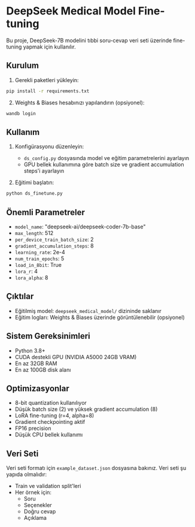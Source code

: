 # DeepSeek Medical Model Fine-tuning

Bu proje, DeepSeek-7B modelini tıbbi soru-cevap veri seti üzerinde fine-tuning yapmak için kullanılır.

## Kurulum

1. Gerekli paketleri yükleyin:

```bash
pip install -r requirements.txt
```

2. Weights & Biases hesabınızı yapılandırın (opsiyonel):

```bash
wandb login
```

## Kullanım

1. Konfigürasyonu düzenleyin:

   - `ds_config.py` dosyasında model ve eğitim parametrelerini ayarlayın
   - GPU bellek kullanımına göre batch size ve gradient accumulation steps'i ayarlayın

2. Eğitimi başlatın:

```bash
python ds_finetune.py
```

## Önemli Parametreler

- `model_name`: "deepseek-ai/deepseek-coder-7b-base"
- `max_length`: 512
- `per_device_train_batch_size`: 2
- `gradient_accumulation_steps`: 8
- `learning_rate`: 2e-4
- `num_train_epochs`: 5
- `load_in_8bit`: True
- `lora_r`: 4
- `lora_alpha`: 8

## Çıktılar

- Eğitilmiş model: `deepseek_medical_model/` dizininde saklanır
- Eğitim logları: Weights & Biases üzerinde görüntülenebilir (opsiyonel)

## Sistem Gereksinimleri

- Python 3.8+
- CUDA destekli GPU (NVIDIA A5000 24GB VRAM)
- En az 32GB RAM
- En az 100GB disk alanı

## Optimizasyonlar

- 8-bit quantization kullanılıyor
- Düşük batch size (2) ve yüksek gradient accumulation (8)
- LoRA fine-tuning (r=4, alpha=8)
- Gradient checkpointing aktif
- FP16 precision
- Düşük CPU bellek kullanımı

## Veri Seti

Veri seti formatı için `example_dataset.json` dosyasına bakınız. Veri seti şu yapıda olmalıdır:

- Train ve validation split'leri
- Her örnek için:
  - Soru
  - Seçenekler
  - Doğru cevap
  - Açıklama
